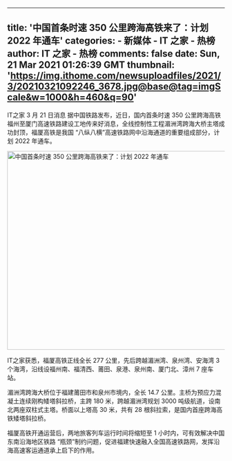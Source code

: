 
---
title: '中国首条时速 350 公里跨海高铁来了：计划 2022 年通车'
categories: 
    - 新媒体
    - IT 之家 - 热榜
author: IT 之家 - 热榜
comments: false
date: Sun, 21 Mar 2021 01:26:39 GMT
thumbnail: 'https://img.ithome.com/newsuploadfiles/2021/3/20210321092246_3678.jpg@base@tag=imgScale&w=1000&h=460&q=90'
---

<div>   
<p>IT之家 3 月 21 日消息 据中国铁路发布，近日，国内首条时速 350 公里跨海高铁福州至厦门高速铁路建设工地传来好消息，全线控制性工程湄洲湾跨海大桥主塔成功封顶，福厦高铁是我国 “八纵八横”高速铁路网中沿海通道的重要组成部分，计划 2022 年通车。</p><p><img src="https://img.ithome.com/newsuploadfiles/2021/3/20210321092246_3678.jpg@base@tag=imgScale&w=1000&h=460&q=90" w="1000" h="561" title="中国首条时速 350 公里跨海高铁来了：计划 2022 年通车" srcset="https://img.ithome.com/newsuploadfiles/2021/3/20210321092246_3678.jpg 2x" width="1000" height="460" referrerpolicy="no-referrer"></p><p>IT之家获悉，福厦高铁正线全长 277 公里，<span class="accentTextColor">先后跨越湄洲湾、泉州湾、安海湾 3 个海湾</span>，沿线设福州南、福清西、莆田、泉港、泉州南、厦门北、漳州 7 座车站。</p><p>湄洲湾跨海大桥位于福建莆田市和泉州市境内，全长 14.7 公里。主桥为预应力混凝土连续刚构矮塔斜拉桥，主跨 180 米，跨越湄洲湾规划 3000 吨级航道，设南北两座双柱式主塔。桥面以上塔高 30 米，共有 28 根斜拉索，是国内首座跨海高铁矮塔斜拉桥。</p><p>福厦高铁开通运营后，两地旅客列车运行时间将缩短至 1 小时内，可有效解决中国东南沿海地区铁路 “瓶颈”制约问题，促进福建快速融入全国高速铁路网，发挥沿海高速客运通道承上启下的作用。</p>
          
</div>
            